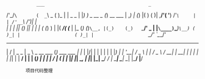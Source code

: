 ﻿               ___                                      _   
/'\_/`\       (  _`\                   _               ( )_ 
|     | _   _ | |_) ) _ __    _       (_)   __     ___ | ,_)
| (_) |( ) ( )| ,__/'( '__) /'_`\     | | /'__`\ /'___)| |  
| | | || (_) || |    | |   ( (_) )    | |(  ___/( (___ | |_ 
(_) (_)`\__, |(_)    (_)   `\___/' _  | |`\____)`\____)`\__)
       ( )_| |                    ( )_| |                   
       `\___/'                    `\___/'                   



  __  __           ____                     _                 _   
 |  \/  |  _   _  |  _ \   _ __    ___     (_)   ___    ___  | |_ 
 | |\/| | | | | | | |_) | | '__|  / _ \    | |  / _ \  / __| | __|
 | |  | | | |_| | |  __/  | |    | (_) |   | | |  __/ | (__  | |_ 
 |_|  |_|  \__, | |_|     |_|     \___/   _/ |  \___|  \___|  \__|
           |___/                         |__/                     

		   
		   项目代码整理
